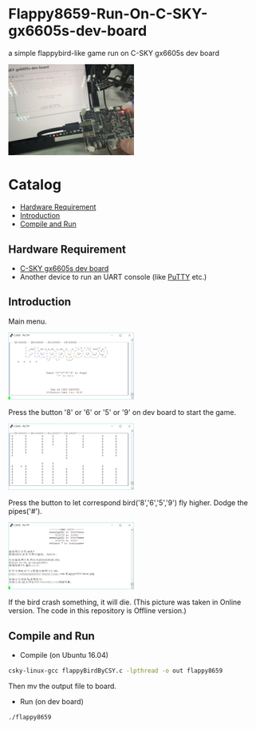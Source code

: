 Flappy8659-Run-On-C-SKY-gx6605s-dev-board
===
a simple flappybird-like game run on C-SKY gx6605s dev board

<img src="assets/游玩方式.png" width="50%" height="50%">

# Catalog
* [Hardware Requirement](#hardware-requirement)
* [Introduction](#introduction)
* [Compile and Run](#compile-and-run)

## Hardware Requirement

* [C-SKY gx6605s dev board](https://c-sky.github.io/docs/gx6605s.html "C-SKY gx6605s dev board")
* Another device to run an UART console (like [PuTTY](https://putty.org "PuTTY") etc.)

## Introduction

Main menu.

<img src="assets/首页截图（离线版本）.png" width="50%" height="50%">

Press the button '8' or '6' or '5' or '9' on dev board to start the game.

<img src="assets/游戏页面.png" width="50%" height="50%">

Press the button to let correspond bird('8','6','5','9') fly higher. 
Dodge the pipes('#').

<img src="assets/结束页面.png" width="50%" height="50%">

If the bird crash something, it will die.
(This picture was taken in Online version. The code in this repository is Offline version.)



## Compile and Run
* Compile (on Ubuntu 16.04)
```Bash
csky-linux-gcc flappyBirdByCSY.c -lpthread -o out flappy8659
```
Then mv the output file to board.
* Run (on dev board)
```Bash
./flappy8659
```
